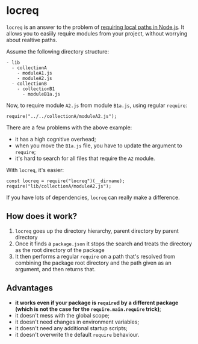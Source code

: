 # locreq

`locreq` is an answer to the problem of [requiring local paths in Node.js](https://gist.github.com/branneman/8048520). It allows you to easiily require modules from your project, without worrying about realtive paths.

Assume the following directory structure:

```
- lib
  - collectionA
	- moduleA1.js
	- moduleA2.js
  - collectionB
	- collectionB1
	  - moduleB1a.js
```

Now, to require module `A2.js` from module `B1a.js`, using regular `require`:

```
require("../../collectionA/moduleA2.js");
```

There are a few problems with the above example:

* it has a high cognitive overhead;
* when you move the `B1a.js` file, you have to update the argument to `require`;
* it's hard to search for all files that require the `A2` module.

With `locreq`, it's easier:

```
const locreq = require("locreq")(__dirname);
require("lib/collectionA/moduleA2.js");
```

If you have lots of dependencies, `locreq` can really make a difference.

## How does it work?

1. `locreq` goes up the directory hierarchy, parent directory by parent directory
2. Once it finds a `package.json` it stops the search and treats the directory as the root directory of the package
3. It then performs a regular `require` on a path that's resolved from combining the package root directory and the path given as an argument, and then returns that.

## Advantages

* **it works even if your package is `require`d by a different package (which is not the case for the `require.main.require` trick)**;
* it doesn't mess with the global scope;
* it doesn't need changes in environment variables;
* it doesn't need any additional startup scripts;
* it doesn't overwrite the default `require` behaviour.

